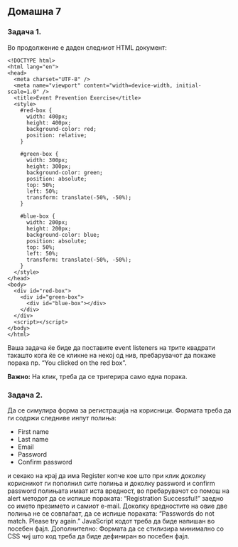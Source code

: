 ## Домашна 7

### Задача 1.

Во продолжение е даден следниот HTML документ:

```
<!DOCTYPE html>
<html lang="en">
<head>
  <meta charset="UTF-8" />
  <meta name="viewport" content="width=device-width, initial-scale=1.0" />
  <title>Event Prevention Exercise</title>
  <style>
    #red-box {
      width: 400px;
      height: 400px;
      background-color: red;
      position: relative;
    }

    #green-box {
      width: 300px;
      height: 300px;
      background-color: green;
      position: absolute;
      top: 50%;
      left: 50%;
      transform: translate(-50%, -50%);
    }

    #blue-box {
      width: 200px;
      height: 200px;
      background-color: blue;
      position: absolute;
      top: 50%;
      left: 50%;
      transform: translate(-50%, -50%);
    }
  </style>
</head>
<body>
  <div id="red-box">
    <div id="green-box">
      <div id="blue-box"></div>
    </div>
  </div>
  <script></script>
</body>
</html>
```

Ваша задача ќе биде да поставите event listeners на трите квадрати такашто кога ќе се кликне на некој од нив, пребарувачот да покаже порака пр. “You clicked on the red box”.

**Важно:** На клик, треба да се тригерира само една порака.

### Задача 2.

Да се симулира форма за регистрација на корисници. Формата треба да ги содржи следниве инпут полиња:

- First name
- Last name
- Email
- Password
- Confirm password

и секако на крај да има Register копче кое што при клик доколку корисникот ги пополнил сите полиња и доколку password и confirm passwоrd полињата имаат иста вредност, во пребарувачот со помош на alert методот да се испише пораката: “Registration Successful!” заедно со името презимето и самиот e-mail. Доколку вредностите на овие две полиња не се совпаѓаат, да се испише пораката: “Passwords do not match. Please try again.” JavaScript кодот треба да биде напишан во посебен фајл.
Дополнително: Формата да се стилизира минимално со CSS чиј што код треба да биде дефиниран во посебен фајл.
